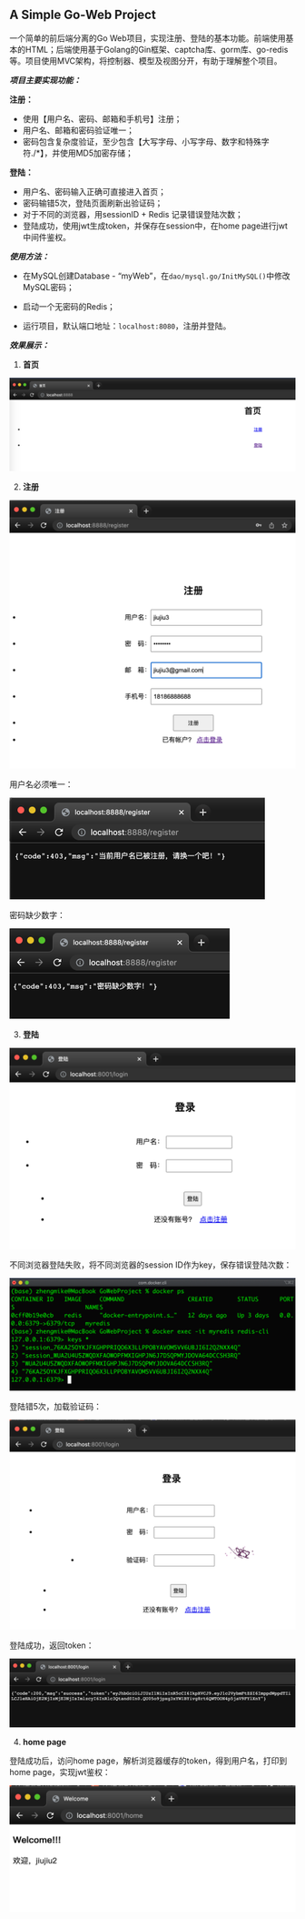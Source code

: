 ## A Simple Go-Web Project

一个简单的前后端分离的Go Web项目，实现注册、登陆的基本功能。前端使用基本的HTML；后端使用基于Golang的Gin框架、captcha库、gorm库、go-redis等。项目使用MVC架构，将控制器、模型及视图分开，有助于理解整个项目。



***项目主要实现功能：***

**注册：**

- 使用【用户名、密码、邮箱和手机号】注册；
- 用户名、邮箱和密码验证唯一；
- 密码包含复杂度验证，至少包含【大写字母、小写字母、数字和特殊字符./*】，并使用MD5加密存储；

**登陆：**

- 用户名、密码输入正确可直接进入首页；
- 密码输错5次，登陆页面刷新出验证码；
- 对于不同的浏览器，用sessionID + Redis 记录错误登陆次数；
- 登陆成功，使用jwt生成token，并保存在session中，在home page进行jwt中间件鉴权。



***使用方法：***

- 在MySQL创建Database - “myWeb”，在`dao/mysql.go/InitMySQL()`中修改MySQL密码；
- 启动一个无密码的Redis；

- 运行项目，默认端口地址：`localhost:8080`，注册并登陆。



***效果展示：***

1. **首页**

<img src="https://github.com/M3stark/GoWeb/blob/main/source/index.png" alt="image-20220905013355568" style="zoom:50%;" />



2. **注册**

<img src="https://github.com/M3stark/GoWeb/blob/main/source/register.png" alt="image-20220905013557132" style="zoom:50%;" />

用户名必须唯一：

<img src="https://github.com/M3stark/GoWeb/blob/main/source/register_1.png" alt="image-20220905013653294" style="zoom:50%;" />

密码缺少数字：

<img src="https://github.com/M3stark/GoWeb/blob/main/source/register_2.png" alt="image-20220905013723641" style="zoom:50%;" />

3. **登陆**

<img src="https://github.com/M3stark/GoWeb/blob/main/source/login.png" alt="image-20220905015824081" style="zoom:50%;" />

不同浏览器登陆失败，将不同浏览器的session ID作为key，保存错误登陆次数：

![image-20220905020130559](https://github.com/M3stark/GoWeb/blob/main/source/login_1.png)

登陆错5次，加载验证码：

<img src="https://github.com/M3stark/GoWeb/blob/main/source/login_2.png" alt="image-20220905020210304" style="zoom:50%;" />

登陆成功，返回token：

<img src="https://github.com/M3stark/GoWeb/blob/main/source/login_3.png" alt="image-20220905020255126" style="zoom:50%;" />

4. **home page**

登陆成功后，访问home page，解析浏览器缓存的token，得到用户名，打印到home page，实现jwt鉴权：

<img src="https://github.com/M3stark/GoWeb/blob/main/source/home.png" alt="image-20220905020425558" style="zoom:50%;" />
